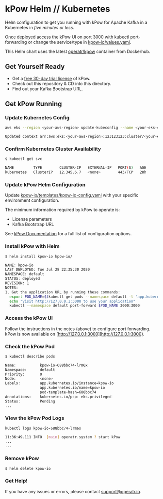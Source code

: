 # kPow Helm // Kubernetes

Helm configuration to  get you running with kPow for Apache Kafka in a Kubernetes in *five minutes or less*. 

Once deployed access the kPow UI on port 3000 with kubectl port-forwarding or change the service/type in [kpow-io/values.yaml](kpow-io/values.yaml).

This Helm chart uses the latest [operatr/kpow](https://hub.docker.com/r/operatr/kpow) container from Dockerhub.

## Get Yourself Ready

* Get a [free 30-day trial license](https://kpow.io/try) of kPow.
* Check out this repository & CD into this directory.
* Find out your Kafka Bootstrap URL.

## Get kPow Running

### Update Kubernetes Config

```bash
aws eks --region <your-aws-region> update-kubeconfig --name <your-eks-cluster-name>

Updated context arn:aws:eks:<your-aws-region>:123123123:cluster/<your-eks-cluster-name> in /your/.kube/config
```

### Confirm Kubernetes Cluster Availability

```bash
$ kubectl get svc

NAME         TYPE        CLUSTER-IP   EXTERNAL-IP   PORT(S)   AGE
kubernetes   ClusterIP   12.345.6.7   <none>        443/TCP   28h
```

### Update kPow Helm Configuration

Update [kpow-io/templates/kpow-io-config.yaml](kpow-io/templates/kpow-io-config.yaml) with your specific environment configuration.

The minimum information required by kPow to operate is:

* License parameters
* Kafka Bootstrap URL

See [kPow Documentation](https://docs.kpow.io) for a full list of configuration options.

### Install kPow with Helm

```bash
$ helm install kpow-io kpow-io/

NAME: kpow-io
LAST DEPLOYED: Tue Jul 28 22:35:30 2020
NAMESPACE: default
STATUS: deployed
REVISION: 1
NOTES:
1. Get the application URL by running these commands:
  export POD_NAME=$(kubectl get pods --namespace default -l "app.kubernetes.io/name=kpow-io,app.kubernetes.io/instance=kpow-io" -o jsonpath="{.items[0].metadata.name}")
  echo "Visit http://127.0.0.1:3000 to use your application"
  kubectl --namespace default port-forward $POD_NAME 3000:3000
  ```
  
### Access the kPow UI

Follow the instructions in the notes (above) to configure port forwarding. kPow is now available on [http://127.0.0.1:3000](http://127.0.0.1:3000).

### Check the kPow Pod

```bash
$ kubectl describe pods

Name:           kpow-io-688bbc74-lrm6x
Namespace:      default
Priority:       0
Node:           <none>
Labels:         app.kubernetes.io/instance=kpow-io
                app.kubernetes.io/name=kpow-io
                pod-template-hash=688bbc74
Annotations:    kubernetes.io/psp: eks.privileged
Status:         Pending
...
```

### View the kPow Pod Logs

```bash
kubectl logs kpow-io-688bbc74-lrm6x

11:36:49.111 INFO  [main] operatr.system ? start kPow
...
...
```

### Remove kPow

```bash
$ helm delete kpow-io
```

### Get Help!

If you have any issues or errors, please contact support@operatr.io.
